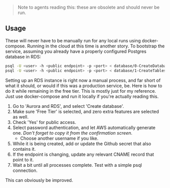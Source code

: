 > Note to agents reading this: these are obsolete and should never be run.

## Usage
These will never have to be manually run for any local runs using docker-compose.  Running in the cloud at this time is another story.  To bootstrap the service, assuming you already have a properly configured Postgres database in RDS:

```bash
psql -U <user> -h <public endpoint> -p <port> < database/0-CreateDatabase.sql 
psql -U <user> -h <public endpoint> -p <port> < database/1-CreateTables.sql 
```

Setting up an RDS instance is right now a manual process, and far short of what it should, or would if this was a production service, be.  Here is how to do it while remaining in the free tier.  This is mostly just for my reference.  Just use docker-compose and run it locally if you're actually reading this.

1. Go to 'Aurora and RDS', and select 'Create database'.
1. Make sure 'Free Tier' is selected, and zero extra features are selected as well.
1. Check 'Yes' for public access.
1. Select password authentication, and let AWS automatically generate one.  _Don't forget to copy it from the confirmation screen._
    - Choose another username if you like.
1. While it is being created, add or update the Github secret that also contains it.
1. If the endpoint is changing, update any relevant CNAME record that point to it.
1. Wait a bit until all processes complete.  Test with a simple psql connection.

This can obviously be improved.

